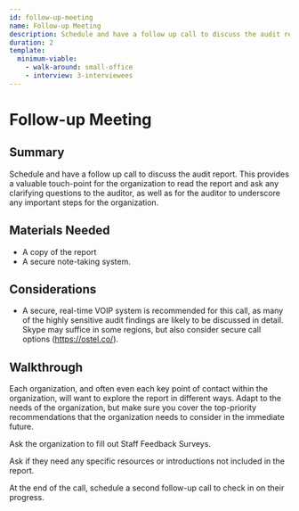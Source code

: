 ```yaml
---
id: follow-up-meeting
name: Follow-up Meeting
description: Schedule and have a follow up call to discuss the audit report.  This provides a valuable touch-point for the...
duration: 2
template:
  minimum-viable:
    - walk-around: small-office
    - interview: 3-interviewees
---
```

# Follow-up Meeting

## Summary

Schedule and have a follow up call to discuss the audit report.  This provides a valuable touch-point for the organization to read the report and ask any clarifying questions to the auditor, as well as for the auditor to underscore any important steps for the organization.  


## Materials Needed

* A copy of the report
* A secure note-taking system.

## Considerations

* A secure, real-time VOIP system is recommended for this call, as many of the highly sensitive audit findings are likely to be discussed in detail.  Skype may suffice in some regions, but also consider secure call options (https://ostel.co/).

## Walkthrough

Each organization, and often even each key point of contact within the organization, will want to explore the report in different ways.  Adapt to the needs of the organization, but make sure you cover the top-priority recommendations that the organization needs to consider in the immediate future.

Ask the organization to fill out Staff Feedback Surveys.

Ask if they need any specific resources or introductions not included in the report.

At the end of the call, schedule a second follow-up call to check in on their progress.

